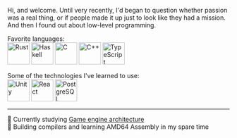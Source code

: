 Hi, and welcome. Until very recently, I'd began to question whether passion was a real thing, or if people made it up just to look like they had a mission. And then I found out about low-level programming.

Favorite languages: \
<img src="https://cdn.jsdelivr.net/gh/devicons/devicon/icons/rust/rust-plain.svg" width="50px" alt="Rust" />
<img src="https://cdn.jsdelivr.net/gh/devicons/devicon/icons/haskell/haskell-original.svg" width="50px" alt="Haskell" />
<img src="https://cdn.jsdelivr.net/gh/devicons/devicon/icons/c/c-line.svg" width="50px" alt="C" />
<img src="https://cdn.jsdelivr.net/gh/devicons/devicon/icons/cplusplus/cplusplus-line.svg" width="50px" alt="C++" />
<img src="https://cdn.jsdelivr.net/gh/devicons/devicon/icons/typescript/typescript-plain.svg" width="50px" alt="TypeScript" />

Some of the technologies I've learned to use:  \
<img src="https://cdn.jsdelivr.net/gh/devicons/devicon/icons/unity/unity-original.svg" width="50px" alt="Unity" />
<img src="https://cdn.jsdelivr.net/gh/devicons/devicon/icons/react/react-original.svg" width="50px" alt="React"/>
<img src="https://cdn.jsdelivr.net/gh/devicons/devicon/icons/postgresql/postgresql-original.svg" width="50px" alt="PostgreSQL"/>

***

📖 Currently studying [Game engine architecture](https://www.gameenginebook.com/)  \
🔭 Building compilers and learning AMD64 Assembly in my spare time

